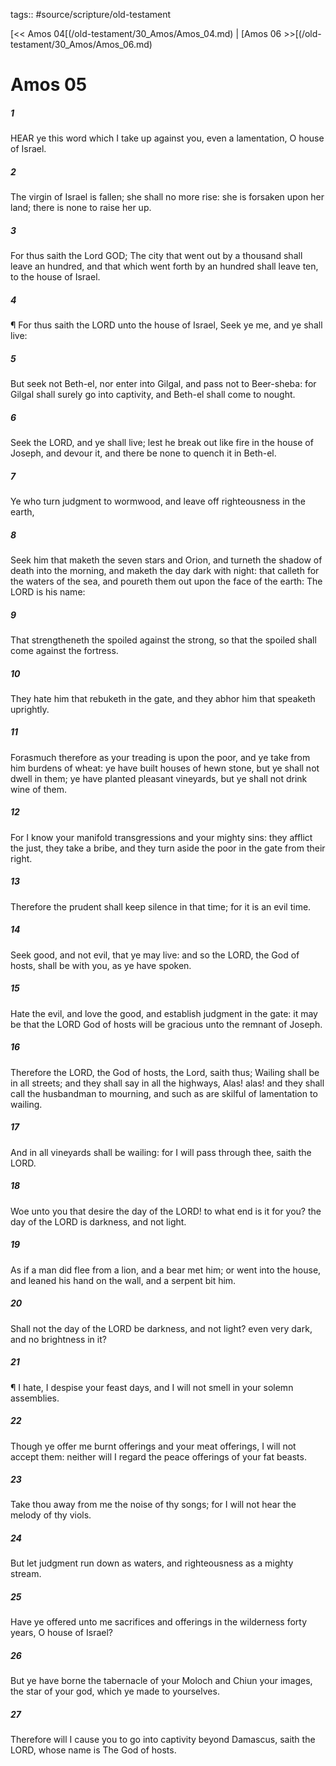 tags:: #source/scripture/old-testament

[<< Amos 04[(/old-testament/30_Amos/Amos_04.md) | [Amos 06 >>[(/old-testament/30_Amos/Amos_06.md)

# Amos 05

##### 1

HEAR ye this word which I take up against you, even a lamentation, O house of Israel.

##### 2

The virgin of Israel is fallen; she shall no more rise: she is forsaken upon her land; there is none to raise her up.

##### 3

For thus saith the Lord GOD; The city that went out by a thousand shall leave an hundred, and that which went forth by an hundred shall leave ten, to the house of Israel.

##### 4

¶ For thus saith the LORD unto the house of Israel, Seek ye me, and ye shall live:

##### 5

But seek not Beth-el, nor enter into Gilgal, and pass not to Beer-sheba: for Gilgal shall surely go into captivity, and Beth-el shall come to nought.

##### 6

Seek the LORD, and ye shall live; lest he break out like fire in the house of Joseph, and devour it, and there be none to quench it in Beth-el.

##### 7

Ye who turn judgment to wormwood, and leave off righteousness in the earth,

##### 8

Seek him that maketh the seven stars and Orion, and turneth the shadow of death into the morning, and maketh the day dark with night: that calleth for the waters of the sea, and poureth them out upon the face of the earth: The LORD is his name:

##### 9

That strengtheneth the spoiled against the strong, so that the spoiled shall come against the fortress.

##### 10

They hate him that rebuketh in the gate, and they abhor him that speaketh uprightly.

##### 11

Forasmuch therefore as your treading is upon the poor, and ye take from him burdens of wheat: ye have built houses of hewn stone, but ye shall not dwell in them; ye have planted pleasant vineyards, but ye shall not drink wine of them.

##### 12

For I know your manifold transgressions and your mighty sins: they afflict the just, they take a bribe, and they turn aside the poor in the gate from their right.

##### 13

Therefore the prudent shall keep silence in that time; for it is an evil time.

##### 14

Seek good, and not evil, that ye may live: and so the LORD, the God of hosts, shall be with you, as ye have spoken.

##### 15

Hate the evil, and love the good, and establish judgment in the gate: it may be that the LORD God of hosts will be gracious unto the remnant of Joseph.

##### 16

Therefore the LORD, the God of hosts, the Lord, saith thus; Wailing shall be in all streets; and they shall say in all the highways, Alas! alas! and they shall call the husbandman to mourning, and such as are skilful of lamentation to wailing.

##### 17

And in all vineyards shall be wailing: for I will pass through thee, saith the LORD.

##### 18

Woe unto you that desire the day of the LORD! to what end is it for you? the day of the LORD is darkness, and not light.

##### 19

As if a man did flee from a lion, and a bear met him; or went into the house, and leaned his hand on the wall, and a serpent bit him.

##### 20

Shall not the day of the LORD be darkness, and not light? even very dark, and no brightness in it?

##### 21

¶ I hate, I despise your feast days, and I will not smell in your solemn assemblies.

##### 22

Though ye offer me burnt offerings and your meat offerings, I will not accept them: neither will I regard the peace offerings of your fat beasts.

##### 23

Take thou away from me the noise of thy songs; for I will not hear the melody of thy viols.

##### 24

But let judgment run down as waters, and righteousness as a mighty stream.

##### 25

Have ye offered unto me sacrifices and offerings in the wilderness forty years, O house of Israel?

##### 26

But ye have borne the tabernacle of your Moloch and Chiun your images, the star of your god, which ye made to yourselves.

##### 27

Therefore will I cause you to go into captivity beyond Damascus, saith the LORD, whose name is The God of hosts.
